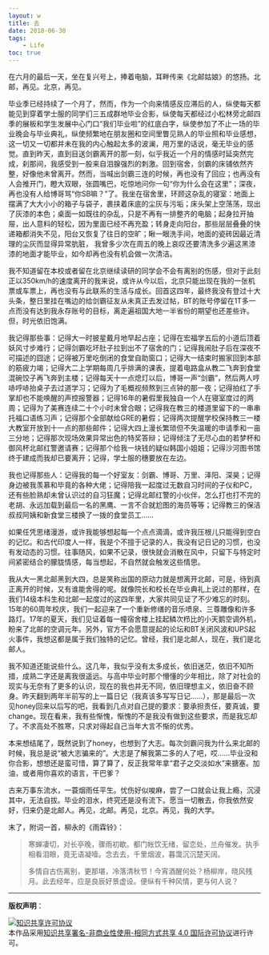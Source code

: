 ```yaml
---
layout: w
title: 去
date: 2018-06-30
tags:
    - Life
toc: true
---
```


在六月的最后一天，坐在复兴号上，捧着电脑，耳畔传来《北邮姑娘》的悠扬。北邮，再见。北京，再见。

<!--more-->

毕业季已经持续了一个月了，然而，作为一个向来情感反应滞后的人，纵使每天都能见到穿着学士服的同学们三五成群地毕业合影，纵使每天都经过小松林旁北邮四季的展板和学生发展中心门口“我们毕业啦”的红底白字，纵使参加了不止一场的毕业晚会与毕业典礼，纵使频繁地在朋友圈和空间里瞥见熟人的毕业照和毕业感想，这一切又一切都并未在我的内心触起太多的波澜，用万里的话说，毫无毕业的感觉。直到昨天，直到目送剑霸离开的那一刻，似乎我近一个月的情感时延突然完成，刹那间，我感受到一股来自泪腺强烈的刺激。回到宿舍，剑霸的床铺依然齐整，好像他未曾离开。然而，当喊出剑霸三连的时候，再也没有了回应；也再没有人会推开门，瞪大双眼，张圆嘴巴，吃惊地问你一句“你为什么会在这里”；深夜，再也没有人给博哥骂“你SB嘛？”了。我坐在宿舍里，环顾这杂乱的寝室：地面上摆满了大大小小的箱子与袋子，裹挟着床底的尘灰与污垢；床头架上空荡荡，现出了灰漆的本色；桌面一如既往的杂乱，只是不再有一排整齐的电脑；起身拉开抽屉，出人意料的轻松，因为里面已经不再充盈；转身走向阳台，那些层层叠叠的快递箱都消失不见，阳台又恢复了往日的空旷；瞅一眼洗手间，地面的瓷砖因最近清理的尘灰而显得异常肮脏， 我曾多少次在周五的晚上哀叹还要清洗多少遍这黑漆漆的地面才能毕业，如今却再也没有机会做一次清洁。

我不知道留在本校或者留在北京继续读研的同学会不会有离别的伤感，但对于此刻正以350km/h的速度离开的我来说，或许从今以后，北京只能出现在我的一张机票或车票上，再也没有与此联系的生活与成长。回首这四年，最终我没有登过十大头条，整日里挂在嘴边的给剑霸征友从未真正去发过帖，BT的账号停留在1T多一点而没有达到我永存账号的目标，离走遍祖国大地一半省份的期望也还差些许。但，时光依旧饱满。

我记得那些事：记得大一时披星戴月地早起占座；记得在宏福学五后的小道后顶着妖风寸步难行；记得剑霸吃坏肚子拉到出不了宿舍的门；记得我闹肚子后在深夜不可描述的囧途；记得被万里吃倒闭的食堂自助窗口；记得大一结束时搬家回到本部的筋疲力竭；记得大二上学期每周几乎排满的课表，提着电路盒从教二飞奔到食堂混碗饺子再飞奔到主楼；记得每天十一点熄灯以后，博哥一声“剑霸”，然后两人哼哧哼哧抬桌子去过道学习；记得为了毛概视频熬到三点钟的那一夜；记得拍红了手掌却也不能唤醒的声控报警器；记得16年的暑假里我独自一个人在寝室度过的两周；记得为了美赛连续二十个小时未曾合眼；记得我在教三的楼道里留下的一串串托福口语练习声；记得那个全部献给GRE的暑假；记得两次提醒学校保持教三一楼大教室开放到十一点的那些邮件；记得大四上漫长繁琐但不失温暖的申请季和一亩三分地；记得那次现场效果异常出色的特奖答辩；记得倾注了无尽心血的若梦杯和御风杯北邮红警邀请赛；记得那个给我一块钱的疑似韩国小姐姐；记得沙河图书馆终于建成而我却已要离开；记得，学士服的穗要放在左边。

我也记得那些人：记得我的每一个好室友：剑霸、博哥、万里、泽阳、深昊；记得身边被我羡慕和毕竟的各种大佬；记得陪我一起度过无数自习时间的子仪和PC，还有些脸熟却未曾认识过的自习狂魔；记得北邮红警的小伙伴，怎么打也打不完的老胡、永远加载到最后一名的黑鹰、一言不合就尬图的海员等等；记得教三的保洁叔叔阿姨和新食堂三楼换了一拨的食堂员工……

如果任凭思绪漫游，或许我能够想起每一个点点滴滴，或许我压根儿只能得到空白的记忆。和古代印度人一样，我是个不擅于记录的人，我没有记日记的习惯，也没有发动态的习惯。往事随风，如果不记录，很快就会消散在风中，只留下与特定时间紧密结合的朦胧情感，每当想起，不自然就会触发这些情思。

我从大一黑北邮黑到大四，总是笑称出国的原动力就是想离开北邮，可是，待到真正离开的时候，又有谁能舍得的呢。就像院长和校长在毕业典礼上说过的那样，在我们14级本科生和北邮一起度过的这四年里，大家共同见证了不少难忘的时刻。15年的60周年校庆，我们一起迎来了一个重新修缮的音乐喷泉、三尊雕像和许多路灯。17年的夏天，我们见证着每一幢宿舍楼上挂起鳞次栉比的小天鹅空调外机，盼来了北邮的空调元年。另外，官方不会愿意提起的论坛和BT关闭风波和UPS起火事件，我想这都是属于我们独特的记忆。曾经，我们是北邮人，现在，我们是北邮人。

我不知道还能说些什么。这几年，我似乎没有太多成长，依旧迷茫，依旧不知所措，成熟二字还是离我很遥远。与高中毕业时那个懵懂的少年相比，除了对社会的现实与无奈有了更多的认识，现在的我也并无不同，依旧理想主义，依旧奋不顾身。昨天翻到两年半前写的上一篇日记（我真该多写写日记……），那是最后一次见honey回来以后写的吧，我看到几点对自己提的要求：要承担责任，要真诚，要change。现在看来，我有些惭愧，惭愧的不是我没有做到这些要求，而是我忘却了。不求高处不胜寒，只求对得起自己当年大言不惭的优秀。

本来想结尾了，既然说到了honey，也想到了大志。每次剑霸问我为什么来北邮的时候，我总是说“被大志骗来的”。大志是了解我第二多的人了吧，哎……毕业没和你合影，想想还是蛮可惜，算了算了，反正我常年拿“君子之交淡如水”来搪塞。加油，或者用你喜欢的语言，干巴爹？

古来万事东流水，一蓑烟雨任平生。忧伤好似唆麻，尝了一口就会让我上瘾，沉浸其中，无法自拔。毕业的泪水，终究还是没有流下。愿当一切散去，你我依然安好，归来仍是北邮人。再见，北邮。再见，北京。再见，我的大学。

末了，附词一首，柳永的《雨霖铃》：

> 寒蝉凄切，对长亭晚，骤雨初歇。都门帐饮无绪，留恋处，兰舟催发。执手相看泪眼，竟无语凝噎。念去去，千里烟波，暮霭沉沉楚天阔。
>
> 多情自古伤离别，更那堪，冷落清秋节！今宵酒醒何处？杨柳岸，晓风残月。此去经年，应是良辰好景虚设。便纵有千种风情，更与何人说？

---------------------------

**版权声明**：

<a rel="license" href="http://creativecommons.org/licenses/by-nc-sa/4.0/"><img alt="知识共享许可协议" style="border-width:0" src="https://i.creativecommons.org/l/by-nc-sa/4.0/88x31.png" /></a><br />本作品采用<a rel="license" href="http://creativecommons.org/licenses/by-nc-sa/4.0/">知识共享署名-非商业性使用-相同方式共享 4.0 国际许可协议</a>进行许可。
